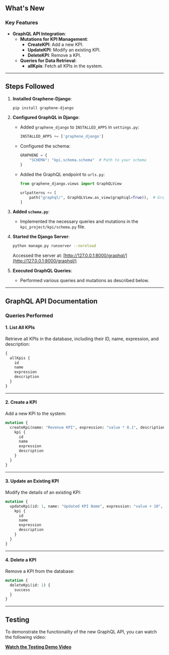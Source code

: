 ## What's New
### Key Features
- **GraphQL API Integration**:
   - **Mutations for KPI Management**:
     - **CreateKPI**: Add a new KPI.
     - **UpdateKPI**: Modify an existing KPI.
     - **DeleteKPI**: Remove a KPI.
   - **Queries for Data Retrieval**:
     - **allKpis**: Fetch all KPIs in the system.
---

## Steps Followed
1. **Installed Graphene-Django**:
   ```bash
   pip install graphene-django
   ```

2. **Configured GraphQL in Django**:
   - Added `graphene_django` to `INSTALLED_APPS` in `settings.py`:
     
     ```python
     INSTALLED_APPS += ['graphene_django']
     ```
     
   - Configured the schema:
     ```python
     GRAPHENE = {
         "SCHEMA": "kpi.schema.schema"  # Path to your schema
     }
     ```
   - Added the GraphQL endpoint to `urls.py`:
     ```python
     from graphene_django.views import GraphQLView

     urlpatterns += [
         path("graphql/", GraphQLView.as_view(graphiql=True)),  # GraphQL endpoint
     ]
     ```

3. **Added `schema.py`**:
   - Implemented the necessary queries and mutations in the `kpi_project/kpi/schema.py` file.

4. **Started the Django Server**:
   ```bash
   python manage.py runserver --noreload
   ```
   Accessed the server at: [http://127.0.0.1:8000/graphql/](http://127.0.0.1:8000/graphql/)

5. **Executed GraphQL Queries**:
   - Performed various queries and mutations as described below.

---

## GraphQL API Documentation

### Queries Performed
#### 1. **List All KPIs**
Retrieve all KPIs in the database, including their ID, name, expression, and description:
```graphql
{
  allKpis {
    id
    name
    expression
    description
  }
}
```

---

#### 2. **Create a KPI**
Add a new KPI to the system:
```graphql
mutation {
  createKpi(name: "Revenue KPI", expression: "value * 0.1", description: "Calculates 10% of value") {
    kpi {
      id
      name
      expression
      description
    }
  }
}
```

---

#### 3. **Update an Existing KPI**
Modify the details of an existing KPI:
```graphql
mutation {
  updateKpi(id: 1, name: "Updated KPI Name", expression: "value + 10", description: "Updated description") {
    kpi {
      id
      name
      expression
      description
    }
  }
}
```

---

#### 4. **Delete a KPI**
Remove a KPI from the database:
```graphql
mutation {
  deleteKpi(id: 1) {
    success
  }
}
```

---

## Testing

To demonstrate the functionality of the new GraphQL API, you can watch the following video:

[**Watch the Testing Demo Video**](#)
